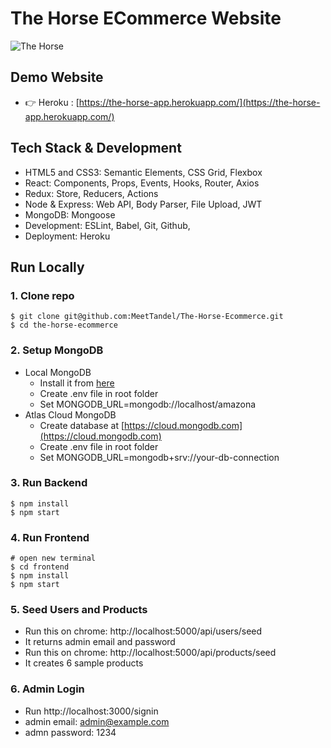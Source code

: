 # The Horse ECommerce Website
![The Horse](/frontend/src/images/the-horse.png)

## Demo Website

- 👉 Heroku : [https://the-horse-app.herokuapp.com/](https://the-horse-app.herokuapp.com/)

## Tech Stack & Development 

- HTML5 and CSS3: Semantic Elements, CSS Grid, Flexbox
- React: Components, Props, Events, Hooks, Router, Axios
- Redux: Store, Reducers, Actions
- Node & Express: Web API, Body Parser, File Upload, JWT
- MongoDB: Mongoose
- Development: ESLint, Babel, Git, Github,
- Deployment: Heroku

## Run Locally

### 1. Clone repo

```
$ git clone git@github.com:MeetTandel/The-Horse-Ecommerce.git
$ cd the-horse-ecommerce
```

### 2. Setup MongoDB

- Local MongoDB
  - Install it from [here](https://www.mongodb.com/try/download/community)
  - Create .env file in root folder
  - Set MONGODB_URL=mongodb://localhost/amazona  
- Atlas Cloud MongoDB
  - Create database at [https://cloud.mongodb.com](https://cloud.mongodb.com)
  - Create .env file in root folder
  - Set MONGODB_URL=mongodb+srv://your-db-connection

### 3. Run Backend

```
$ npm install
$ npm start
```

### 4. Run Frontend

```
# open new terminal
$ cd frontend
$ npm install
$ npm start
```

### 5. Seed Users and Products

- Run this on chrome: http://localhost:5000/api/users/seed
- It returns admin email and password
- Run this on chrome: http://localhost:5000/api/products/seed
- It creates 6 sample products

### 6. Admin Login

- Run http://localhost:3000/signin
- admin email: admin@example.com
- admn password: 1234
